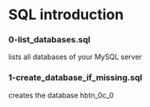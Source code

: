 # SQL introduction
### 0-list_databases.sql
lists all databases of your MySQL server
### 1-create_database_if_missing.sql
creates the database hbtn_0c_0
